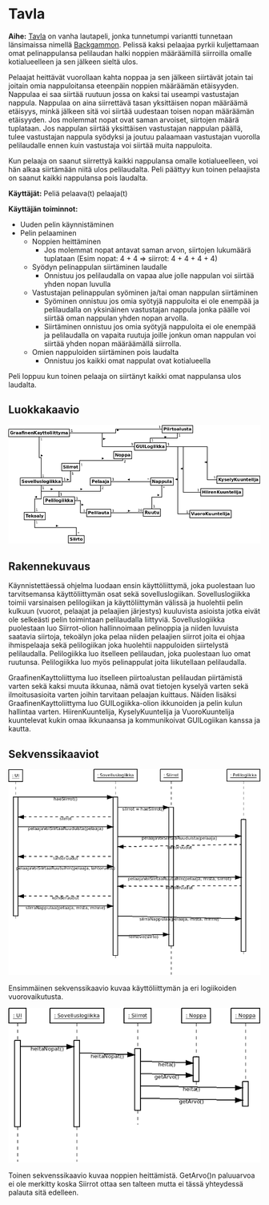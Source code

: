 # Tavla

**Aihe:** [Tavla](https://en.wikipedia.org/wiki/Tavla) on vanha lautapeli, jonka tunnetumpi variantti tunnetaan länsimaissa nimellä [Backgammon](https://en.wikipedia.org/wiki/Backgammon). Pelissä kaksi pelaajaa pyrkii kuljettamaan omat pelinappulansa pelilaudan halki noppien määräämillä siirroilla omalle kotialueelleen ja sen jälkeen sieltä ulos.

Pelaajat heittävät vuorollaan kahta noppaa ja sen jälkeen siirtävät jotain tai joitain omia nappuloitansa eteenpäin noppien määräämän etäisyyden. Nappulaa ei saa siirtää ruutuun jossa on kaksi tai useampi vastustajan nappula. Nappulaa on aina siirrettävä tasan yksittäisen nopan määräämä etäisyys, minkä jälkeen sitä voi siirtää uudestaan toisen nopan määräämän etäisyyden. Jos molemmat nopat ovat saman arvoiset, siirtojen määrä tuplataan. Jos nappulan siirtää yksittäisen vastustajan nappulan päällä, tulee vastustajan nappula syödyksi ja joutuu palaamaan vastustajan vuorolla pelilaudalle ennen kuin vastustaja voi siirtää muita nappuloita.

Kun pelaaja on saanut siirrettyä kaikki nappulansa omalle kotialueelleen, voi hän alkaa siirtämään niitä ulos pelilaudalta. Peli päättyy kun toinen pelaajista on saanut kaikki nappulansa pois laudalta.

**Käyttäjät:** Peliä pelaava(t) pelaaja(t)

**Käyttäjän toiminnot:**

- Uuden pelin käynnistäminen
- Pelin pelaaminen
  - Noppien heittäminen
    - Jos molemmat nopat antavat saman arvon, siirtojen lukumäärä tuplataan (Esim nopat: 4 + 4 => siirrot: 4 + 4 + 4 + 4)
  - Syödyn pelinappulan siirtäminen laudalle
    - Onnistuu jos pelilaudalla on vapaa alue jolle nappulan voi siirtää yhden nopan luvulla
  - Vastustajan pelinappulan syöminen ja/tai oman nappulan siirtäminen
    - Syöminen onnistuu jos omia syötyjä nappuloita ei ole enempää ja pelilaudalla on yksinäinen vastustajan nappula jonka päälle voi siirtää oman nappulan yhden nopan arvolla.
    - Siirtäminen onnistuu jos omia syötyjä nappuloita ei ole enempää ja pelilaudalla on vapaita ruutuja joille jonkun oman nappulan voi siirtää yhden nopan määräämällä siirrolla.
  - Omien nappuloiden siirtäminen pois laudalta
    - Onnistuu jos kaikki omat nappulat ovat kotialueella

Peli loppuu kun toinen pelaaja on siirtänyt kaikki omat nappulansa ulos laudalta.


## Luokkakaavio

![Luokkakaavio](https://github.com/qzuw/tavla/blob/master/doc/tavla-luokkakaavio.png)

## Rakennekuvaus

Käynnistettäessä ohjelma luodaan ensin käyttöliittymä, joka puolestaan luo tarvitsemansa käyttöliittymän osat sekä sovelluslogiikan. Sovelluslogiikka toimii varsinaisen pelilogiikan ja käyttöliittymän välissä ja huolehtii pelin kulkuun (vuorot, pelaajat ja pelaajien järjestys) kuuluvista asioista jotka eivät ole selkeästi pelin toimintaan pelilaudalla liittyviä. Sovelluslogiikka puolestaan luo Siirrot-olion hallinnoimaan pelinoppia ja niiden luvuista saatavia siirtoja, tekoälyn joka pelaa niiden pelaajien siirrot joita ei ohjaa ihmispelaaja sekä pelilogiikan joka huolehtii nappuloiden siirtelystä pelilaudalla. Pelilogiikka luo itselleen pelilaudan, joka puolestaan luo omat ruutunsa. Pelilogiikka luo myös pelinappulat joita liikutellaan pelilaudalla.

GraafinenKayttoliittyma luo itselleen piirtoalustan pelilaudan piirtämistä varten sekä kaksi muuta ikkunaa, nämä ovat tietojen kyselyä varten sekä ilmoitusasioita varten joihin tarvitaan pelaajan kuittaus. Näiden lisäksi GraafinenKayttoliittyma luo GUILogiikka-olion ikkunoiden ja pelin kulun hallintaa varten. HiirenKuuntelija, KyselyKuuntelija ja VuoroKuuntelija kuuntelevat kukin omaa ikkunaansa ja kommunikoivat GUILogiikan kanssa ja kautta.

## Sekvenssikaaviot

![Sekvenssikaavio siirto](https://github.com/qzuw/tavla/blob/master/doc/siirto-sekvenssik.png)

Ensimmäinen sekvenssikaavio kuvaa käyttöliittymän ja eri logiikoiden vuorovaikutusta.

![Sekvenssikaavio nopat](https://github.com/qzuw/tavla/blob/master/doc/heitaNopat-sekvenssik.png)

Toinen sekvenssikaavio kuvaa noppien heittämistä. GetArvo()n paluuarvoa ei ole merkitty koska Siirrot ottaa sen talteen mutta ei tässä yhteydessä palauta sitä edelleen.
